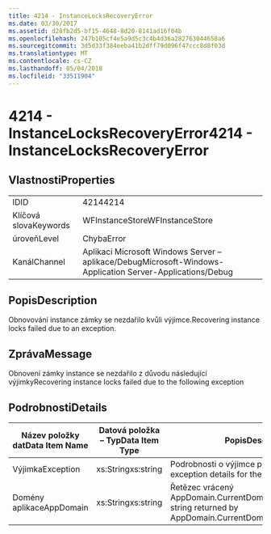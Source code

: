 ```yaml
---
title: 4214 - InstanceLocksRecoveryError
ms.date: 03/30/2017
ms.assetid: d28fb2d5-bf15-4648-8d20-8141ad16f04b
ms.openlocfilehash: 247b105cf4e5a9d5c3c4b4d36a282763044658a6
ms.sourcegitcommit: 3d5d33f384eeba41b2dff79d096f47ccc8d8f03d
ms.translationtype: MT
ms.contentlocale: cs-CZ
ms.lasthandoff: 05/04/2018
ms.locfileid: "33511904"
---
```

# <a name="4214---instancelocksrecoveryerror"></a><span data-ttu-id="f0435-102">4214 - InstanceLocksRecoveryError</span><span class="sxs-lookup"><span data-stu-id="f0435-102">4214 - InstanceLocksRecoveryError</span></span>
## <a name="properties"></a><span data-ttu-id="f0435-103">Vlastnosti</span><span class="sxs-lookup"><span data-stu-id="f0435-103">Properties</span></span>  
  
|||  
|-|-|  
|<span data-ttu-id="f0435-104">ID</span><span class="sxs-lookup"><span data-stu-id="f0435-104">ID</span></span>|<span data-ttu-id="f0435-105">4214</span><span class="sxs-lookup"><span data-stu-id="f0435-105">4214</span></span>|  
|<span data-ttu-id="f0435-106">Klíčová slova</span><span class="sxs-lookup"><span data-stu-id="f0435-106">Keywords</span></span>|<span data-ttu-id="f0435-107">WFInstanceStore</span><span class="sxs-lookup"><span data-stu-id="f0435-107">WFInstanceStore</span></span>|  
|<span data-ttu-id="f0435-108">úroveň</span><span class="sxs-lookup"><span data-stu-id="f0435-108">Level</span></span>|<span data-ttu-id="f0435-109">Chyba</span><span class="sxs-lookup"><span data-stu-id="f0435-109">Error</span></span>|  
|<span data-ttu-id="f0435-110">Kanál</span><span class="sxs-lookup"><span data-stu-id="f0435-110">Channel</span></span>|<span data-ttu-id="f0435-111">Aplikaci Microsoft Windows Server – aplikace/Debug</span><span class="sxs-lookup"><span data-stu-id="f0435-111">Microsoft-Windows-Application Server-Applications/Debug</span></span>|  
  
## <a name="description"></a><span data-ttu-id="f0435-112">Popis</span><span class="sxs-lookup"><span data-stu-id="f0435-112">Description</span></span>  
 <span data-ttu-id="f0435-113">Obnovování instance zámky se nezdařilo kvůli výjimce.</span><span class="sxs-lookup"><span data-stu-id="f0435-113">Recovering instance locks failed due to an exception.</span></span>  
  
## <a name="message"></a><span data-ttu-id="f0435-114">Zpráva</span><span class="sxs-lookup"><span data-stu-id="f0435-114">Message</span></span>  
 <span data-ttu-id="f0435-115">Obnovení zámky instance se nezdařilo z důvodu následující výjimky</span><span class="sxs-lookup"><span data-stu-id="f0435-115">Recovering instance locks failed due to the following exception</span></span>  
  
## <a name="details"></a><span data-ttu-id="f0435-116">Podrobnosti</span><span class="sxs-lookup"><span data-stu-id="f0435-116">Details</span></span>  
  
|<span data-ttu-id="f0435-117">Název položky dat</span><span class="sxs-lookup"><span data-stu-id="f0435-117">Data Item Name</span></span>|<span data-ttu-id="f0435-118">Datová položka – Typ</span><span class="sxs-lookup"><span data-stu-id="f0435-118">Data Item Type</span></span>|<span data-ttu-id="f0435-119">Popis</span><span class="sxs-lookup"><span data-stu-id="f0435-119">Description</span></span>|  
|--------------------|--------------------|-----------------|  
|<span data-ttu-id="f0435-120">Výjimka</span><span class="sxs-lookup"><span data-stu-id="f0435-120">Exception</span></span>|<span data-ttu-id="f0435-121">xs:String</span><span class="sxs-lookup"><span data-stu-id="f0435-121">xs:string</span></span>|<span data-ttu-id="f0435-122">Podrobnosti o výjimce pro výjimky</span><span class="sxs-lookup"><span data-stu-id="f0435-122">The exception details for the exception</span></span>|  
|<span data-ttu-id="f0435-123">Domény aplikace</span><span class="sxs-lookup"><span data-stu-id="f0435-123">AppDomain</span></span>|<span data-ttu-id="f0435-124">xs:String</span><span class="sxs-lookup"><span data-stu-id="f0435-124">xs:string</span></span>|<span data-ttu-id="f0435-125">Řetězec vrácený AppDomain.CurrentDomain.FriendlyName.</span><span class="sxs-lookup"><span data-stu-id="f0435-125">The string returned by AppDomain.CurrentDomain.FriendlyName.</span></span>|
